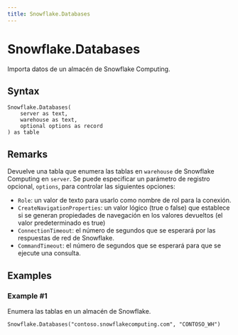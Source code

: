 ```yaml
---
title: Snowflake.Databases
---
```


# Snowflake.Databases


Importa datos de un almacén de Snowflake Computing.


## Syntax

```powerquery
Snowflake.Databases(
    server as text,
    warehouse as text,
    optional options as record
) as table
```


## Remarks

Devuelve una tabla que enumera las tablas en <code>warehouse</code> de Snowflake Computing en <code>server</code>. Se puede especificar un parámetro de registro opcional, <code>options</code>, para controlar las siguientes opciones:<ul><li><code>Role</code>: un valor de texto para usarlo como nombre de rol para la conexión.</li><li><code>CreateNavigationProperties</code>: un valor lógico (true o false) que establece si se generan propiedades de navegación en los valores devueltos (el valor predeterminado es true)</li><li><code>ConnectionTimeout</code>: el número de segundos que se esperará por las respuestas de red de Snowflake.</li><li><code>CommandTimeout</code>: el número de segundos que se esperará para que se ejecute una consulta.</li></ul>    


## Examples

### Example #1 
Enumera las tablas en un almacén de Snowflake.
```powerquery
Snowflake.Databases("contoso.snowflakecomputing.com", "CONTOSO_WH")
```



